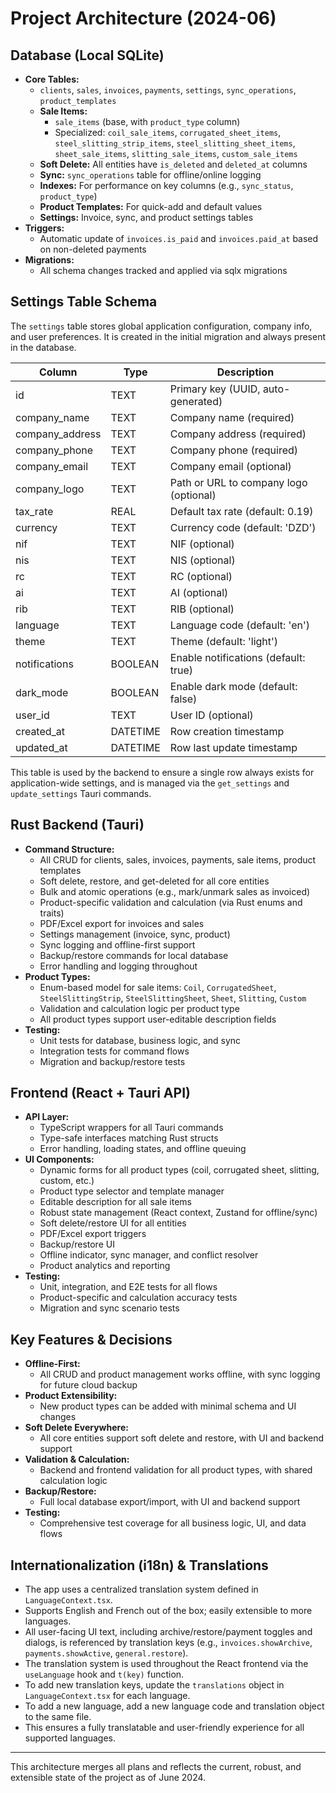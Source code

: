 # Project Architecture (2024-06)

## Database (Local SQLite)
- **Core Tables:**
  - `clients`, `sales`, `invoices`, `payments`, `settings`, `sync_operations`, `product_templates`
  - **Sale Items:**
    - `sale_items` (base, with `product_type` column)
    - Specialized: `coil_sale_items`, `corrugated_sheet_items`, `steel_slitting_strip_items`, `steel_slitting_sheet_items`, `sheet_sale_items`, `slitting_sale_items`, `custom_sale_items`
  - **Soft Delete:** All entities have `is_deleted` and `deleted_at` columns
  - **Sync:** `sync_operations` table for offline/online logging
  - **Indexes:** For performance on key columns (e.g., `sync_status`, `product_type`)
  - **Product Templates:** For quick-add and default values
  - **Settings:** Invoice, sync, and product settings tables
- **Triggers:**
  - Automatic update of `invoices.is_paid` and `invoices.paid_at` based on non-deleted payments
- **Migrations:**
  - All schema changes tracked and applied via sqlx migrations

## Settings Table Schema

The `settings` table stores global application configuration, company info, and user preferences. It is created in the initial migration and always present in the database.

| Column           | Type     | Description                                 |
|------------------|----------|---------------------------------------------|
| id               | TEXT     | Primary key (UUID, auto-generated)          |
| company_name     | TEXT     | Company name (required)                     |
| company_address  | TEXT     | Company address (required)                  |
| company_phone    | TEXT     | Company phone (required)                    |
| company_email    | TEXT     | Company email (optional)                    |
| company_logo     | TEXT     | Path or URL to company logo (optional)      |
| tax_rate         | REAL     | Default tax rate (default: 0.19)            |
| currency         | TEXT     | Currency code (default: 'DZD')              |
| nif              | TEXT     | NIF (optional)                              |
| nis              | TEXT     | NIS (optional)                              |
| rc               | TEXT     | RC (optional)                               |
| ai               | TEXT     | AI (optional)                               |
| rib              | TEXT     | RIB (optional)                              |
| language         | TEXT     | Language code (default: 'en')               |
| theme            | TEXT     | Theme (default: 'light')                    |
| notifications    | BOOLEAN  | Enable notifications (default: true)        |
| dark_mode        | BOOLEAN  | Enable dark mode (default: false)           |
| user_id          | TEXT     | User ID (optional)                          |
| created_at       | DATETIME | Row creation timestamp                      |
| updated_at       | DATETIME | Row last update timestamp                   |

This table is used by the backend to ensure a single row always exists for application-wide settings, and is managed via the `get_settings` and `update_settings` Tauri commands.

## Rust Backend (Tauri)
- **Command Structure:**
  - All CRUD for clients, sales, invoices, payments, sale items, product templates
  - Soft delete, restore, and get-deleted for all core entities
  - Bulk and atomic operations (e.g., mark/unmark sales as invoiced)
  - Product-specific validation and calculation (via Rust enums and traits)
  - PDF/Excel export for invoices and sales
  - Settings management (invoice, sync, product)
  - Sync logging and offline-first support
  - Backup/restore commands for local database
  - Error handling and logging throughout
- **Product Types:**
  - Enum-based model for sale items: `Coil`, `CorrugatedSheet`, `SteelSlittingStrip`, `SteelSlittingSheet`, `Sheet`, `Slitting`, `Custom`
  - Validation and calculation logic per product type
  - All product types support user-editable description fields
- **Testing:**
  - Unit tests for database, business logic, and sync
  - Integration tests for command flows
  - Migration and backup/restore tests

## Frontend (React + Tauri API)
- **API Layer:**
  - TypeScript wrappers for all Tauri commands
  - Type-safe interfaces matching Rust structs
  - Error handling, loading states, and offline queuing
- **UI Components:**
  - Dynamic forms for all product types (coil, corrugated sheet, slitting, custom, etc.)
  - Product type selector and template manager
  - Editable description for all sale items
  - Robust state management (React context, Zustand for offline/sync)
  - Soft delete/restore UI for all entities
  - PDF/Excel export triggers
  - Backup/restore UI
  - Offline indicator, sync manager, and conflict resolver
  - Product analytics and reporting
- **Testing:**
  - Unit, integration, and E2E tests for all flows
  - Product-specific and calculation accuracy tests
  - Migration and sync scenario tests

## Key Features & Decisions
- **Offline-First:**
  - All CRUD and product management works offline, with sync logging for future cloud backup
- **Product Extensibility:**
  - New product types can be added with minimal schema and UI changes
- **Soft Delete Everywhere:**
  - All core entities support soft delete and restore, with UI and backend support
- **Validation & Calculation:**
  - Backend and frontend validation for all product types, with shared calculation logic
- **Backup/Restore:**
  - Full local database export/import, with UI and backend support
- **Testing:**
  - Comprehensive test coverage for all business logic, UI, and data flows

## Internationalization (i18n) & Translations
- The app uses a centralized translation system defined in `LanguageContext.tsx`.
- Supports English and French out of the box; easily extensible to more languages.
- All user-facing UI text, including archive/restore/payment toggles and dialogs, is referenced by translation keys (e.g., `invoices.showArchive`, `payments.showActive`, `general.restore`).
- The translation system is used throughout the React frontend via the `useLanguage` hook and `t(key)` function.
- To add new translation keys, update the `translations` object in `LanguageContext.tsx` for each language.
- To add a new language, add a new language code and translation object to the same file.
- This ensures a fully translatable and user-friendly experience for all supported languages.

---

This architecture merges all plans and reflects the current, robust, and extensible state of the project as of June 2024.
